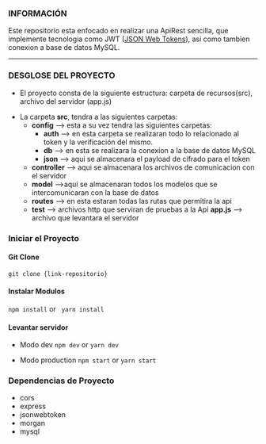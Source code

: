 ### INFORMACIÓN

Este repositorio esta enfocado en realizar una ApiRest sencilla, que implemente tecnologia como JWT ([JSON Web Tokens](https://jwt.io/ "JSON Web Tokens")), asi como tambien conexion a base de datos MySQL.

---

### DESGLOSE DEL PROYECTO

- El proyecto consta de la siguiente estructura: carpeta de recursos(src), archivo del servidor (app.js)

* La carpeta **src**, tendra a las siguientes carpetas:
  - **config** --> esta a su vez tendra las siguientes carpetas:
    - **auth** --> en esta carpeta se realizaran todo lo relacionado al token y la verificación del mismo.
    - **db** --> en esta se realizara la conexion a la base de datos MySQL
    - **json** --> aqui se almacenara el payload de cifrado para el token
  - **controller** --> aqui se almacenara los archivos de comunicacion con el servidor
  - **model** -->aqui se almacenaran todos los modelos que se intercomunicaran con la base de datos
  - **routes** --> en esta estaran todas las rutas que permitira la api
  - **test** --> archivos http que serviran de pruebas a la Api
    **app.js** --> archivo que levantara el servidor

### Iniciar el Proyecto

#### Git Clone

`git clone {link-repositorio}`

#### Instalar Modulos

`npm install` or ` yarn install`

#### Levantar servidor

- Modo dev
  `npm dev` or `yarn dev`

- Modo production
  `npm start` or `yarn start`

### Dependencias de Proyecto

- cors
- express
- jsonwebtoken
- morgan
- mysql
